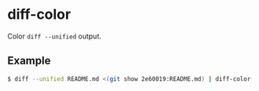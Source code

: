 # diff-color

Color `diff --unified` output.

## Example

```bash
$ diff --unified README.md <(git show 2e60019:README.md) | diff-color
```
